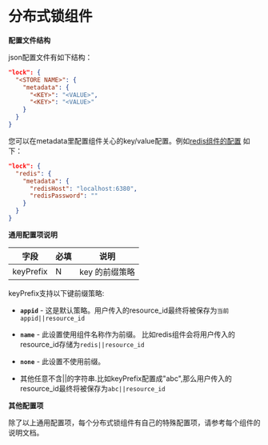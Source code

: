 # 分布式锁组件
**配置文件结构**

json配置文件有如下结构：
```json
"lock": {
  "<STORE NAME>": {
    "metadata": {
      "<KEY>": "<VALUE>",
      "<KEY>": "<VALUE>"
    }
  }
}
```

您可以在metadata里配置组件关心的key/value配置。例如[redis组件的配置](https://github.com/mosn/layotto/blob/main/configs/config_lock_redis.json) 如下：

```json
"lock": {
  "redis": {
    "metadata": {
      "redisHost": "localhost:6380",
      "redisPassword": ""
    }
  }
}
```

**通用配置项说明**

| 字段 | 必填 | 说明 |
| --- | --- | --- |
| keyPrefix | N | key 的前缀策略 |


keyPrefix支持以下键前缀策略:

* **`appid`** - 这是默认策略。用户传入的resource_id最终将被保存为`当前appid||resource_id`

* **`name`** - 此设置使用组件名称作为前缀。 比如redis组件会将用户传入的resource_id存储为`redis||resource_id`

* **`none`** - 此设置不使用前缀。 

*  其他任意不含||的字符串.比如keyPrefix配置成"abc",那么用户传入的resource_id最终将被保存为`abc||resource_id`


**其他配置项**

除了以上通用配置项，每个分布式锁组件有自己的特殊配置项，请参考每个组件的说明文档。